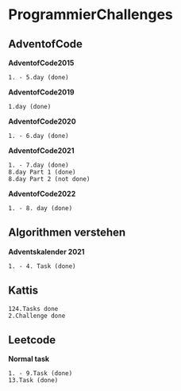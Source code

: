 # ProgrammierChallenges
## AdventofCode
**AdventofCode2015**
```
1. - 5.day (done)
```
**AdventofCode2019**
```
1.day (done)
```
**AdventofCode2020**
```
1. - 6.day (done)
```
**AdventofCode2021**
```
1. - 7.day (done)
8.day Part 1 (done)
8.day Part 2 (not done)
```
**AdventofCode2022**
```
1. - 8. day (done)
```

## Algorithmen verstehen
**Adventskalender 2021**
```
1. - 4. Task (done)
```

## Kattis
```
124.Tasks done
2.Challenge done
```

## Leetcode
**Normal task**
```
1. - 9.Task (done)
13.Task (done)
```
